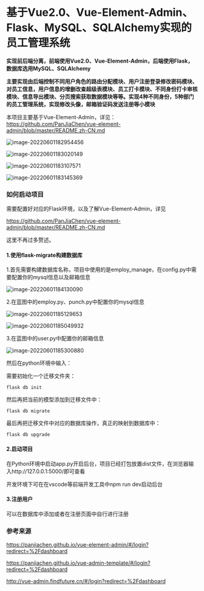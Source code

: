 # 基于Vue2.0、Vue-Element-Admin、Flask、MySQL、SQLAlchemy实现的员工管理系统

**实现前后端分离，前端使用Vue2.0、Vue-Element-Admin，后端使用Flask，数据库选用MySQL、SQLAlchemy**

**主要实现由后端控制不同用户角色的路由分配模块、用户注册登录修改密码模块、对员工信息，用户信息的增删改查超级表模块、员工打卡模块、不同身份打卡审核模块、信息导出模块、分页搜索获取数据模块等等。实现4种不同身份，5种部门的员工管理系统，实现修改头像，邮箱验证码发送注册等小模块**

本项目主要基于Vue-Element-Admin，详见：https://github.com/PanJiaChen/vue-element-admin/blob/master/README.zh-CN.md

![image-20220601182954456](C:\Users\46398\AppData\Roaming\Typora\typora-user-images\image-20220601182954456.png)

![image-20220601183020149](C:\Users\46398\AppData\Roaming\Typora\typora-user-images\image-20220601183020149.png)

![image-20220601183107571](C:\Users\46398\AppData\Roaming\Typora\typora-user-images\image-20220601183107571.png)

![image-20220601183145369](C:\Users\46398\AppData\Roaming\Typora\typora-user-images\image-20220601183145369.png)

### 如何启动项目

需要配置好对应的Flask环境，以及了解Vue-Element-Admin，详见

https://github.com/PanJiaChen/vue-element-admin/blob/master/README.zh-CN.md

这里不再过多赘述。

#### 1.使用flask-migrate构建数据库

1.首先需要构建数据库名称，项目中使用的是employ_manage，在config.py中需要配置你的mysql信息以及邮箱信息

![image-20220601184130090](C:\Users\46398\AppData\Roaming\Typora\typora-user-images\image-20220601184130090.png)

2.在蓝图中的employ.py、punch.py中配置你的mysql信息

![image-20220601185129653](C:\Users\46398\AppData\Roaming\Typora\typora-user-images\image-20220601185129653.png)

![image-20220601185049932](C:\Users\46398\AppData\Roaming\Typora\typora-user-images\image-20220601185049932.png)

3.在蓝图中的user.py中配置你的邮箱信息

![image-20220601185300880](C:\Users\46398\AppData\Roaming\Typora\typora-user-images\image-20220601185300880.png)

然后在python环境中输入：

需要初始化一个迁移文件夹：

```
flask db init
```

然后再把当前的模型添加到迁移文件中：

```
flask db migrate
```

最后再把迁移文件中对应的数据库操作，真正的映射到数据库中：

```
flask db upgrade
```

#### 2.启动项目

在Python环境中启动app.py开启后台，项目已经打包放置dist文件，在浏览器输入http://127.0.0.1:5000/即可查看

开发环境下可在在vscode等前端开发工具中npm run dev启动后台

#### 3.注册用户

可以在数据库中添加或者在注册页面中自行进行注册

### **参考来源**

https://panjiachen.github.io/vue-element-admin/#/login?redirect=%2Fdashboard

https://panjiachen.github.io/vue-admin-template/#/login?redirect=%2Fdashboard

http://vue-admin.findfuture.cn/#/login?redirect=%2Fdashboard
